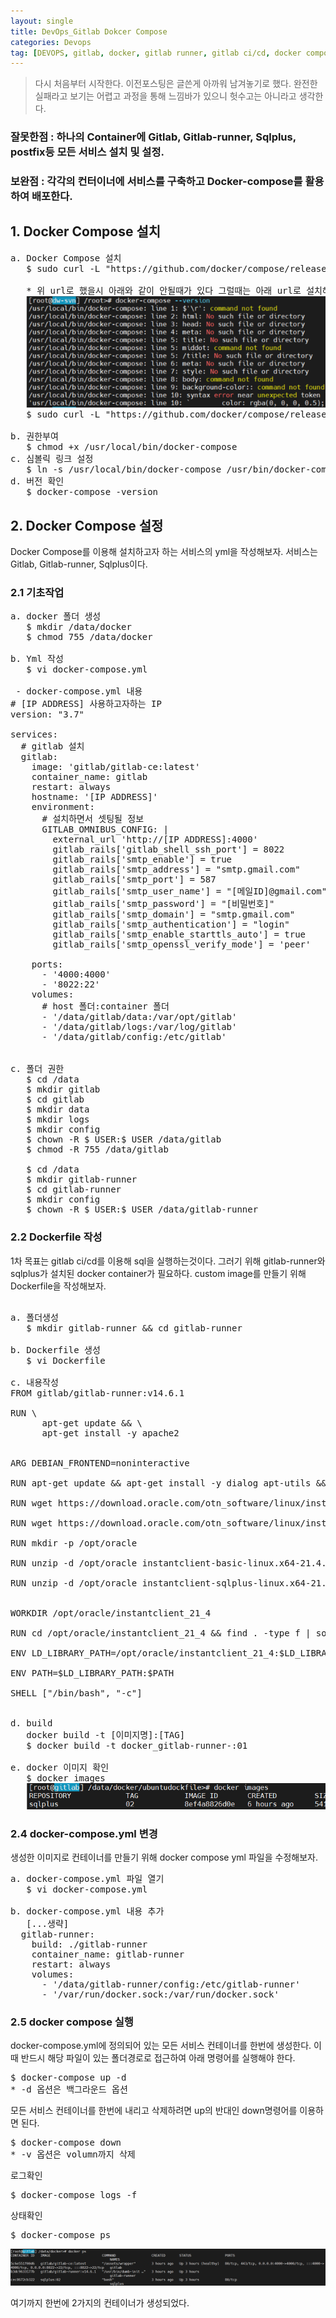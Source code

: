 ```yaml
---
layout: single
title: DevOps_Gitlab Dokcer Compose
categories: Devops
tag: [DEVOPS, gitlab, docker, gitlab runner, gitlab ci/cd, docker compose]
---
```


> 다시 처음부터 시작한다. 이전포스팅은 글쓴게 아까워 남겨놓기로 했다. 완전한 실패라고 보기는 어렵고 과정을 통해 느낌바가 있으니
> 헛수고는 아니라고 생각한다.

### 잘못한점 : 하나의 Container에 Gitlab, Gitlab-runner, Sqlplus, postfix등 모든 서비스 설치 및 설정. 
### 보완점 : 각각의 컨터이너에 서비스를 구축하고 Docker-compose를 활용하여 배포한다.


## 1. Docker Compose 설치
<pre>
a. Docker Compose 설치
   $ sudo curl -L "https://github.com/docker/compose/releases/download/1.24.1/docker-compose-$ (uname -s)-$ (uname -m)" -o /usr/local/bin/docker-compose

   * 위 url로 했을시 아래와 같이 안될때가 있다 그럴때는 아래 url로 설치해보자
   <img src="/images/devops/img_41.png"/>
   $ sudo curl -L "https://github.com/docker/compose/releases/download/1.24.0/docker-compose-$(uname -s)-$(uname -m)" -o /usr/local/bin/docker-compose

b. 권한부여
   $ chmod +x /usr/local/bin/docker-compose
c. 심볼릭 링크 설정
   $ ln -s /usr/local/bin/docker-compose /usr/bin/docker-compose
d. 버전 확인
   $ docker-compose -version 
</pre>


## 2. Docker Compose 설정
Docker Compose를 이용해 설치하고자 하는 서비스의 yml을 작성해보자.
서비스는 Gitlab, Gitlab-runner, Sqlplus이다.  

### 2.1 기초작업
<pre>
a. docker 폴더 생성
   $ mkdir /data/docker
   $ chmod 755 /data/docker

b. Yml 작성
   $ vi docker-compose.yml

 - docker-compose.yml 내용
# [IP ADDRESS] 사용하고자하는 IP
version: "3.7"
    
services:
  # gitlab 설치
  gitlab:
    image: 'gitlab/gitlab-ce:latest'
    container_name: gitlab
    restart: always
    hostname: '[IP ADDRESS]'
    environment:
      # 설치하면서 셋팅될 정보
      GITLAB_OMNIBUS_CONFIG: |
        external_url 'http://[IP ADDRESS]:4000'
        gitlab_rails['gitlab_shell_ssh_port'] = 8022
        gitlab_rails['smtp_enable'] = true
        gitlab_rails['smtp_address'] = "smtp.gmail.com"
        gitlab_rails['smtp_port'] = 587
        gitlab_rails['smtp_user_name'] = "[메일ID]@gmail.com"
        gitlab_rails['smtp_password'] = "[비밀번호]"
        gitlab_rails['smtp_domain'] = "smtp.gmail.com"
        gitlab_rails['smtp_authentication'] = "login"
        gitlab_rails['smtp_enable_starttls_auto'] = true
        gitlab_rails['smtp_openssl_verify_mode'] = 'peer'
        
    ports:
      - '4000:4000'
      - '8022:22'
    volumes:
      # host 폴더:container 폴더
      - '/data/gitlab/data:/var/opt/gitlab'
      - '/data/gitlab/logs:/var/log/gitlab'
      - '/data/gitlab/config:/etc/gitlab'


c. 폴더 권한
   $ cd /data
   $ mkdir gitlab
   $ cd gitlab
   $ mkdir data
   $ mkdir logs
   $ mkdir config
   $ chown -R $ USER:$ USER /data/gitlab
   $ chmod -R 755 /data/gitlab
   
   $ cd /data
   $ mkdir gitlab-runner
   $ cd gitlab-runner
   $ mkdir config
   $ chown -R $ USER:$ USER /data/gitlab-runner
</pre>


### 2.2 Dockerfile 작성
1차 목표는 gitlab ci/cd를 이용해 sql을 실행하는것이다. 그러기 위해
gitlab-runner와 sqlplus가 설치된 docker container가 필요하다. custom image를 만들기 위해 Dockerfile을 작성해보자.

<pre>

a. 폴더생성
   $ mkdir gitlab-runner && cd gitlab-runner

b. Dockerfile 생성
   $ vi Dockerfile

c. 내용작성
FROM gitlab/gitlab-runner:v14.6.1

RUN \
      apt-get update && \
      apt-get install -y apache2


ARG DEBIAN_FRONTEND=noninteractive

RUN apt-get update && apt-get install -y dialog apt-utils && apt-get install -y wget && apt-get install -y unzip && apt-get install libaio1 libaio-dev && apt install jsonnet

RUN wget https://download.oracle.com/otn_software/linux/instantclient/214000/instantclient-basic-linux.x64-21.4.0.0.0dbru.zip

RUN wget https://download.oracle.com/otn_software/linux/instantclient/214000/instantclient-sqlplus-linux.x64-21.4.0.0.0dbru.zip

RUN mkdir -p /opt/oracle

RUN unzip -d /opt/oracle instantclient-basic-linux.x64-21.4.0.0.0dbru.zip

RUN unzip -d /opt/oracle instantclient-sqlplus-linux.x64-21.4.0.0.0dbru.zip


WORKDIR /opt/oracle/instantclient_21_4

RUN cd /opt/oracle/instantclient_21_4 && find . -type f | sort

ENV LD_LIBRARY_PATH=/opt/oracle/instantclient_21_4:$LD_LIBRARY_PATH

ENV PATH=$LD_LIBRARY_PATH:$PATH

SHELL ["/bin/bash", "-c"]


d. build
   docker build -t [이미지명]:[TAG]
   $ docker build -t docker_gitlab-runner-:01

e. docker 이미지 확인
   $ docker images
   <img src="/images/devops/img_30.png"/>
</pre>

### 2.4 docker-compose.yml 변경

생성한 이미지로 컨테이너를 만들기 위해 docker compose yml 파일을 수정해보자.

<pre>
a. docker-compose.yml 파일 열기
   $ vi docker-compose.yml

b. docker-compose.yml 내용 추가
   [...생략]
  gitlab-runner:
    build: ./gitlab-runner
    container_name: gitlab-runner
    restart: always
    volumes:
      - '/data/gitlab-runner/config:/etc/gitlab-runner'
      - '/var/run/docker.sock:/var/run/docker.sock'
</pre>

### 2.5 docker compose 실행
docker-compose.yml에 정의되어 있는 모든 서비스 컨테이너를 한번에 생성한다.
이때 반드시 해당 파일이 있는 폴더경로로 접근하여 아래 명령어를 실행해야 한다.
<pre>
$ docker-compose up -d
* -d 옵션은 백그라운드 옵션
</pre>
모든 서비스 컨테이너를 한번에 내리고 삭제하려면 up의 반대인 down명령어를 이용하면 된다.
<pre>
$ docker-compose down
* -v 옵션은 volumn까지 삭제
</pre>
로그확인
<pre>
$ docker-compose logs -f
</pre>
상태확인
<pre>
$ docker-compose ps
</pre>
<img src="/images/devops/img_29.png"/>

여기까지 한번에 2가지의 컨테이너가 생성되었다.


[//]: # (아래 참조링크는 ubuntu 이미지를 만들었을때 내가 겪었던 멘붕을 잘 정리해주신분이 계셔서 남겨두었다.)

[//]: # (>참조 : https://www.popit.kr/%EA%B0%9C%EB%B0%9C%EC%9E%90%EA%B0%80-%EC%B2%98%EC%9D%8C-docker-%EC%A0%91%ED%95%A0%EB%95%8C-%EC%98%A4%EB%8A%94-%EB%A9%98%EB%B6%95-%EB%AA%87%EA%B0%80%EC%A7%80/)

[//]: # (FROM ubuntu:18.04)

[//]: # ()
[//]: # (RUN \\)

[//]: # (      apt-get update && \\)

[//]: # (      apt-get install -y apache2)

[//]: # ()
[//]: # (ARG DEBIAN_FRONTEND=noninteractive)

[//]: # (RUN apt-get update && apt-get install -y dialog apt-utils && apt-get install -y wget && apt-get install -y unzip && apt-get install libaio1 libaio-dev)

[//]: # (RUN wget https://download.oracle.com/otn_software/linux/instantclient/214000/instantclient-basic-linux.x64-21.4.0.0.0dbru.zip)

[//]: # (RUN wget https://download.oracle.com/otn_software/linux/instantclient/214000/instantclient-sqlplus-linux.x64-21.4.0.0.0dbru.zip)

[//]: # (RUN mkdir -p /opt/oracle)

[//]: # (RUN unzip -d /opt/oracle instantclient-basic-linux.x64-21.4.0.0.0dbru.zip)

[//]: # (RUN unzip -d /opt/oracle instantclient-sqlplus-linux.x64-21.4.0.0.0dbru.zip)

[//]: # ()
[//]: # (WORKDIR /opt/oracle/instantclient_21_4)

[//]: # (RUN cd /opt/oracle/instantclient_21_4 && find . -type f | sort)

[//]: # (ENV LD_LIBRARY_PATH=/opt/oracle/instantclient_21_4:$ LD_LIBRARY_PATH)

[//]: # (ENV PATH=$ LD_LIBRARY_PATH:$ PATH)

[//]: # ()
[//]: # (EXPOSE 80)

[//]: # (SHELL ["/bin/bash", "-c"])

[//]: # ()


[//]: # ()


[//]: # (</pre>)

